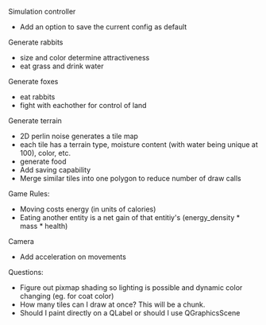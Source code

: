 Simulation controller
- Add an option to save the current config as default

Generate rabbits
- size and color determine attractiveness
- eat grass and drink water

Generate foxes
- eat rabbits
- fight with eachother for control of land

Generate terrain
- 2D perlin noise generates a tile map
- each tile has a terrain type, moisture content (with water being unique at 100), color, etc.
- generate food
- Add saving capability
- Merge similar tiles into one polygon to reduce number of draw calls

Game Rules:
- Moving costs energy (in units of calories)
- Eating another entity is a net gain of that entitiy's (energy_density * mass * health)

Camera
- Add acceleration on movements

Questions:
- Figure out pixmap shading so lighting is possible and dynamic color changing (eg. for coat color)
- How many tiles can I draw at once? This will be a chunk.
- Should I paint directly on a QLabel or should I use QGraphicsScene